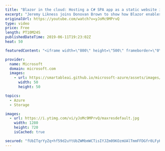 ```yaml
---
title: "Blazor in the cloud: Hosting a C# SPA app as a static website in Azure Storage | Azure Friday"
excerpt: "Jeremy Likness joins Donovan Brown to show how Blazor enables C# and .NET SPA (single page application) apps to run in all modern browsers, even mobile browsers without plugins. Learn how you can host it using inexpensive Azure Storage, static websites, and an optional CDN. [02:10] Demo Start   Introduction"
originalUrl: https://youtube.com/watch?v=yJoMc9MPrvQ
type: video
price: Free
length: PT10M24S
publishedDateTime: 2019-06-11T19:23:02Z
heat: 50

featuredContent: "<iframe width=\"800\" height=\"500\" frameborder=\"0\" src=\"https://www.youtube.com/embed/yJoMc9MPrvQ\" allow=\"accelerometer; autoplay; encrypted-media; gyroscope; picture-in-picture\" allowfullscreen></iframe>"

provider:
  name: Microsoft
  domain: microsoft.com
  images:
    - url: https://smartableai.github.io/microsoft-azure/assets/images/organizations/microsoft.com-50x50.jpg
      width: 50
      height: 50

topics:
  - Azure
  - Storage

images:
  - url: https://i.ytimg.com/vi/yJoMc9MPrvQ/maxresdefault.jpg
    width: 1280
    height: 720
    isCached: true

secured: "fUbITqrYyZq+hf59d2uYtUbZWMbmWCTisIYJZm09KOzmUAlTmmFFDGfr0LFyH+hDBhV+pH/vSd4lr1/bFkoupehqGCUhtVl/O3XsAuyzG28MVGQjNtTzwmkhk802LC6LZ/pN90jTZjPtqW+WlFtWV7bzbQOL1WCgDzGwRLpCSsDbee+no9Z2nx4D9PTnlksTL/qTPS29Xr8B1gYmxYuyeDD6Hk/wx5QTAnCoNTTXMgPVhzfjKl6da7mCheh2f3gCVUogda8qqvLBncc3tcM0F+amITbq+V33qTSU2MakvF9C1rCAt10q9IJZmWSivcVDaP0NbhGhnGgJfv+Wlg2YNC7e8ErYl9vp2oRfwluQCQRhv6X11vYcaUfte/oA7Q+sVpf/UxR81ryJUfYMpiGauzt9Dpa1BB3j9d8DZNFCs0E=;CYUvJUzR2TCzqN4rhinFvQ=="
---
```


